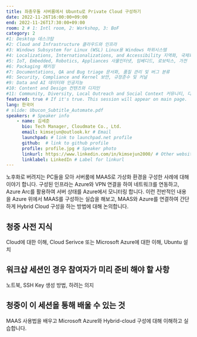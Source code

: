 ```yaml
---
title: 좌충우돌 서버룸에서 Ubuntu로 Private Cloud 구성하기 
date: 2022-11-26T16:00:00+09:00
end: 2022-11-26T17:30:00+09:00
room: 2 # 1: Intl room, 2: Workshop, 3: BoF
category: 2
#1: Desktop 데스크탑
#2: Cloud and Infrastructure 클라우드와 인프라
#3: Windows Subsystem for Linux (WSL) Linux용 Windows 하위시스템
#4: Localizations, Internationalizations, and Accessibility 지역화, 국제화 및 접근성
#5: IoT, Embedded, Robotics, Appliances 사물인터넷, 임베디드, 로보틱스, 가전
#6: Packaging 패키징
#7: Documentations, QA and Bug triage 문서화, 품질 관리 및 버그 분류
#8: Security, Compliance and Kernel 보안, 규정준수 및 커널
#9: Data and AI 데이터와 인공지능
#10: Content and Design 컨텐츠와 디지인
#11: Community, Diversity, Local Outreach and Social Context 커뮤니티, 다양성, 지역 사회 협력과 사회적 관점
featured: true # If it's true. This session will appear on main page.
lang: 한국어
# slide: Ubucon_Subtitle_Automate.pdf
speakers: # Speaker info
    - name: 김세준
      bio: Tech Manager, Cloudmate Co., Ltd.
      email: kimsejun@outlook.kr # Email
      launchpad: # link to launchpad.net profile
      github:  # link to github profile
      profile: profile.jpg # Speaker photo
      linkurl: https://www.linkedin.com/in/kimsejun2000/ # Other website link url
      linklabel: LinkedIn # Label for linkurl
---
```


노후화로 버려지는 PC들을 모아 서버룸에 MAAS로 가상화 환경을 구성한 사례에 대해 이야기 합니다. 구성된 인프라는 Azure와 VPN 연결을 하여 네트워크를 연동하고, Azure Arc를 활용하여 서버 상태를 Azure에서 모니터링 합니다. 이런 전반적인 내용을 Azure 위에서 MAAS를 구성하는 실습을 해보고, MAAS와 Azure를 연결하여 간단하게 Hybrid Cloud 구성을 하는 방법에 대해 논의합니다.

## 청중 사전 지식
Cloud에 대한 이해, Cloud Serivce 또는 Microsoft Azure에 대한 이해, Ubuntu 설치

## 워크샵 세션인 경우 참여자가 미리 준비 해야 할 사항
노트북, SSH Key 생성 방법, 하려는 의지

## 청중이 이 세션을 통해 배울 수 있는 것
MAAS 사용법을 배우고 Microsoft Azure와 Hybrid-cloud 구성에 대해 이해하고 실습합니다.
